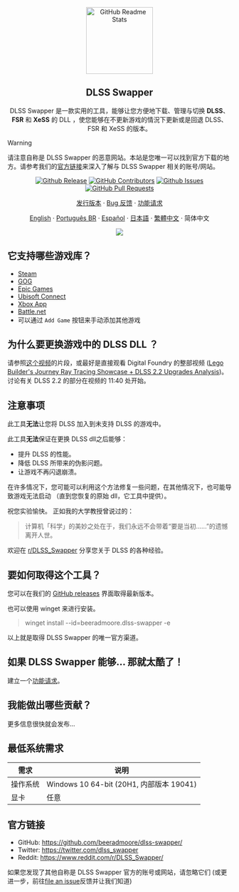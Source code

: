 <p align="center">
 <img width="150px" src="https://beeradmoore.github.io/dlss-swapper/logo_250.png" align="center" alt="GitHub Readme Stats" />
 <h2 align="center">DLSS Swapper
</h2>
 <p align="center">DLSS Swapper 是一款实用的工具，能够让您方便地下载、管理与切换 <strong>DLSS</strong>、<strong>FSR</strong> 和 <strong>XeSS</strong> 的 DLL ，使您能够在不更新游戏的情況下更新或是回退 DLSS、FSR 和 XeSS 的版本。</p>
</p>

> [!WARNING]
> 请注意自称是 DLSS Swapper 的恶意网站。本站是您唯一可以找到官方下载的地方。请参考我们的[官方链接](#official-links)来深入了解与 DLSS Swapper 相关的账号/网站。

<p align="center">
    <a href="https://github.com/beeradmoore/dlss-swapper/releases"><img alt="Github Release" src="https://img.shields.io/github/v/release/beeradmoore/dlss-swapper" /></a>
    <a href="https://github.com/beeradmoore/dlss-swapper/graphs/contributors"><img alt="GitHub Contributors" src="https://img.shields.io/github/contributors/beeradmoore/dlss-swapper" /></a>
    <a href="https://github.com/beeradmoore/dlss-swapper/issues"><img alt="Github Issues" src="https://img.shields.io/github/issues/beeradmoore/dlss-swapper?color=0088ff" /></a>
    <a href="https://github.com/beeradmoore/dlss-swapper/pulls"><img alt="GitHub Pull Requests" src="https://img.shields.io/github/issues-pr/beeradmoore/dlss-swapper?color=0088ff" /></a>
</p>

<p align="center">
    <a href="https://github.com/beeradmoore/dlss-swapper/releases">发行版本</a>
    ·
    <a href="https://github.com/beeradmoore/dlss-swapper/issues/new?template=bug_report.yml">Bug 反馈</a>
    ·
    <a href="https://github.com/beeradmoore/dlss-swapper/issues/new?template=feature_request.yml">功能请求</a>
</p>

<p align="center">
    <a href="../../README.md">English</a>
    ·
    <a href="./readme_pt-BR.md">Português BR</a>
    ·
    <a href="./readme_es.md">Español</a>
    ·
    <a href="./readme_ja-JP.md">日本語</a>
    ·
    <a href="./readme_zh-TW.md">繁體中文</a>
    ·
    简体中文
</p>

<p align="center">
    <img src="https://beeradmoore.github.io/dlss-swapper/images/usage/usage_4.gif" />
</p>

## 它支持哪些游戏库？

- [Steam](https://store.steampowered.com/)
- [GOG](https://www.gog.com/en/)
- [Epic Games](https://store.epicgames.com/)
- [Ubisoft Connect](https://www.ubisoft.com/)
- [Xbox App](https://www.xbox.com/)
- [Battle.net](https://shop.battle.net/)
- 可以通过 `Add Game` 按钮来手动添加其他游戏

## 为什么要更换游戏中的 DLSS DLL ？

请参照[这个视频](https://youtube.com/clip/UgzYyeox3s7jFJZAvYF4AaABCQ)的片段，或最好是直接观看 Digital Foundry 的整部视频 ([Lego Builder's Journey Ray Tracing Showcase + DLSS 2.2 Upgrades Analysis](https://www.youtube.com/watch?v=dtbqJXb1UDw))。讨论有关 DLSS 2.2 的部分在视频的 11:40 处开始。

## 注意事项

此工具**无法**让您将 DLSS 加入到未支持 DLSS 的游戏中。

此工具**无法**保证在更换 DLSS dll之后能够：

- 提升 DLSS 的性能。
- 降低 DLSS 所带来的伪影问题。
- 让游戏不再闪退崩溃。

在许多情况下，您可能可以利用这个方法修复一些问题，在其他情况下，也可能导致游戏无法启动 （直到您恢复的原始 dll，它工具中提供）。

祝您实验愉快。 正如我的大学教授曾说过的：

> 计算机「科学」的美妙之处在于，我们永远不会带着“要是当初......”的遗憾离开人世。

欢迎在 [r/DLSS_Swapper](https://www.reddit.com/r/DLSS_Swapper/) 分享您关于 DLSS 的各种经验。

## 要如何取得这个工具？

您可以在我们的 [GitHub releases](https://github.com/beeradmoore/dlss-swapper/releases) 界面取得最新版本。

也可以使用 winget 来进行安装。

> winget install --id=beeradmoore.dlss-swapper -e 

以上就是取得 DLSS Swapper 的唯一官方渠道。

## 如果 DLSS Swapper 能够... 那就太酷了！

建立一个[功能请求](https://github.com/beeradmoore/dlss-swapper/issues/new?template=feature_request.yml)。

## 我能做出哪些贡献？

更多信息很快就会发布...

## 最低系统需求

| 需求     | 说明                                     |
| -------- | ---------------------------------------- |
| 操作系统 | Windows 10 64-bit (20H1, 内部版本 19041) |
| 显卡   | 任意                                     |

## 官方链接

- GitHub: https://github.com/beeradmoore/dlss-swapper/
- Twitter: https://twitter.com/dlss_swapper
- Reddit: https://www.reddit.com/r/DLSS_Swapper/

如果您发现了其他自称是 DLSS Swapper 官方的账号或网站，请忽略它们 (或更进一步，前往[file an issue](https://github.com/beeradmoore/dlss-swapper/issues/new?template=other_issue.yml)反馈并让我们知道)
